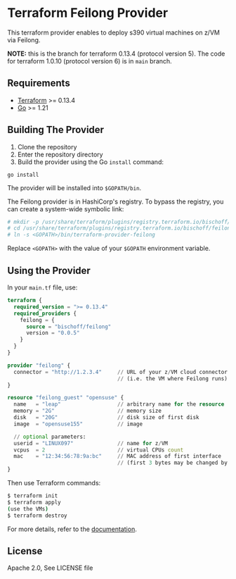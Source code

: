 # Terraform Feilong Provider

This terraform provider enables to deploy s390 virtual machines on z/VM via Feilong.

**NOTE:** this is the branch for terraform 0.13.4 (protocol version 5).
The code for terraform 1.0.10 (protocol version 6) is in `main` branch.


## Requirements

- [Terraform](https://developer.hashicorp.com/terraform/downloads) >= 0.13.4
- [Go](https://golang.org/doc/install) >= 1.21


## Building The Provider

1. Clone the repository
1. Enter the repository directory
1. Build the provider using the Go `install` command:

```shell
go install
```

The provider will be installed into `$GOPATH/bin`.

The Feilong provider is in HashiCorp's registry. To bypass the registry, you can
create a system-wide symbolic link:

```bash
# mkdir -p /usr/share/terraform/plugins/registry.terraform.io/bischoff/feilong/0.0.5/linux_amd64/
# cd /usr/share/terraform/plugins/registry.terraform.io/bischoff/feilong/0.0.5/linux_amd64/
# ln -s <GOPATH>/bin/terraform-provider-feilong
```

Replace `<GOPATH>` with the value of your `$GOPATH` environment variable.


## Using the Provider

In your `main.tf` file, use:

```terraform
terraform {
  required_version = ">= 0.13.4"
  required_providers {
    feilong = {
      source = "bischoff/feilong"
      version = "0.0.5"
    }
  }
}

provider "feilong" {
  connector = "http://1.2.3.4"     // URL of your z/VM cloud connector
                                   // (i.e. the VM where Feilong runs)
}

resource "feilong_guest" "opensuse" {
  name   = "leap"                  // arbitrary name for the resource
  memory = "2G"                    // memory size
  disk   = "20G"                   // disk size of first disk
  image  = "opensuse155"           // image

  // optional parameters:
  userid = "LINUX097"              // name for z/VM
  vcpus  = 2                       // virtual CPUs count
  mac    = "12:34:56:78:9a:bc"     // MAC address of first interface
                                   // (first 3 bytes may be changed by Feilong)
}
```

Then use Terraform commands:

```bash
$ terraform init
$ terraform apply
(use the VMs)
$ terraform destroy
```

For more details, refer to the [documentation](docs/README.md).


## License

Apache 2.0, See LICENSE file
